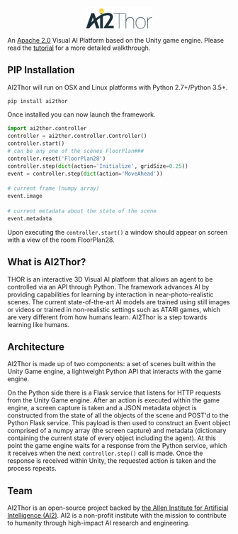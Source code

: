 <p align="center"><img width="30%" src="doc/static/thor-logo-main.png" /></p>



An [Apache 2.0](https://github.com/allenai/allennlp/blob/master/LICENSE) Visual AI Platform based on the Unity game engine. Please read the [tutorial](http://ai2thor.allenai.org/tutorials/installation) for a more detailed walkthrough.

## PIP Installation

AI2Thor will run on OSX and Linux platforms with Python 2.7+/Python 3.5+.
```bash
pip install ai2thor
```
Once installed you can now launch the framework.

```python
import ai2thor.controller
controller = ai2thor.controller.Controller()
controller.start()
# can be any one of the scenes FloorPlan###
controller.reset('FloorPlan28')
controller.step(dict(action='Initialize', gridSize=0.25))
event = controller.step(dict(action='MoveAhead'))

# current frame (numpy array)
event.image

# current metadata about the state of the scene
event.metadata

```
Upon executing the ```controller.start()``` a window should appear on screen with a view of the room FloorPlan28.

## What is AI2Thor?

THOR is an interactive 3D Visual AI platform that allows an agent to be controlled via an API through Python. The framework advances AI by providing capabilities for learning by interaction in near-photo-realistic scenes. The current state-of-the-art AI models are trained using still images or videos or trained in non-realistic settings such as ATARI games, which are very different from how humans learn. AI2Thor is a step towards learning like humans.

## Architecture

AI2Thor is made up of two components: a set of scenes built within the Unity Game engine, a lightweight Python API that interacts with the game engine.

On the Python side there is a Flask service that listens for HTTP requests from the Unity Game engine. After an action is executed within the game engine, a screen capture is taken and a JSON metadata object is constructed from the state of all the objects of the scene and POST'd to the Python Flask service.  This payload is then used to construct an Event object comprised of a numpy array (the screen capture) and metadata (dictionary containing the current state of every object including the agent).  At this point the game engine waits for a response from the Python service, which it receives when the next ```controller.step()``` call is made.  Once the response is received within Unity, the requested action is taken and the process repeats.


## Team

AI2Thor is an open-source project backed by [the Allen Institute for Artificial Intelligence (AI2)](http://www.allenai.org).
AI2 is a non-profit institute with the mission to contribute to humanity through high-impact AI research and engineering.

